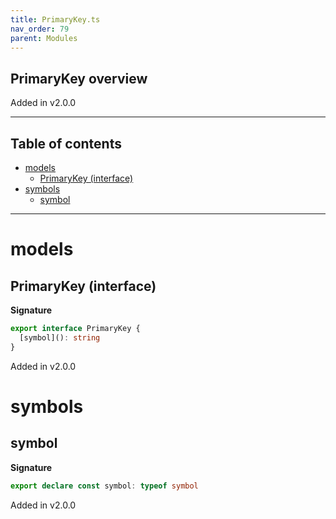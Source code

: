 ```yaml
---
title: PrimaryKey.ts
nav_order: 79
parent: Modules
---
```


## PrimaryKey overview

Added in v2.0.0

---

<h2 class="text-delta">Table of contents</h2>

- [models](#models)
  - [PrimaryKey (interface)](#primarykey-interface)
- [symbols](#symbols)
  - [symbol](#symbol)

---

# models

## PrimaryKey (interface)

**Signature**

```ts
export interface PrimaryKey {
  [symbol](): string
}
```

Added in v2.0.0

# symbols

## symbol

**Signature**

```ts
export declare const symbol: typeof symbol
```

Added in v2.0.0
